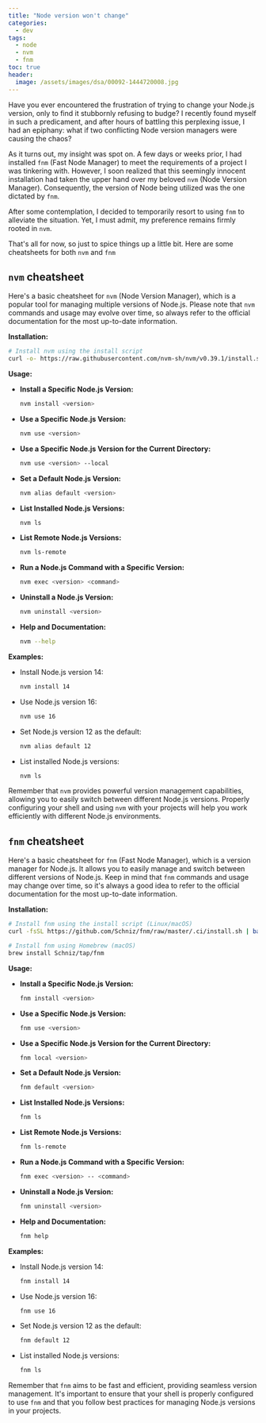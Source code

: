 ```yaml
---
title: "Node version won't change"
categories:
  - dev
tags:
  - node
  - nvm
  - fnm
toc: true
header:
  image: /assets/images/dsa/00092-1444720008.jpg
---
```


Have you ever encountered the frustration of trying to change your Node.js version, only to find it stubbornly refusing to budge? I recently found myself in such a predicament, and after hours of battling this perplexing issue, I had an epiphany: what if two conflicting Node version managers were causing the chaos?

As it turns out, my insight was spot on. A few days or weeks prior, I had installed `fnm` (Fast Node Manager) to meet the requirements of a project I was tinkering with. However, I soon realized that this seemingly innocent installation had taken the upper hand over my beloved `nvm` (Node Version Manager). Consequently, the version of Node being utilized was the one dictated by `fnm`.

After some contemplation, I decided to temporarily resort to using `fnm` to alleviate the situation. Yet, I must admit, my preference remains firmly rooted in `nvm`.

That's all for now, so just to spice things up a little bit. Here are some cheatsheets for both `nvm` and `fnm`

## `nvm` cheatsheet

Here's a basic cheatsheet for `nvm` (Node Version Manager), which is a popular tool for managing multiple versions of Node.js. Please note that `nvm` commands and usage may evolve over time, so always refer to the official documentation for the most up-to-date information.

**Installation:**

```sh
# Install nvm using the install script
curl -o- https://raw.githubusercontent.com/nvm-sh/nvm/v0.39.1/install.sh | bash
```

**Usage:**

- **Install a Specific Node.js Version:**

  ```sh
  nvm install <version>
  ```

- **Use a Specific Node.js Version:**

  ```sh
  nvm use <version>
  ```

- **Use a Specific Node.js Version for the Current Directory:**

  ```sh
  nvm use <version> --local
  ```

- **Set a Default Node.js Version:**

  ```sh
  nvm alias default <version>
  ```

- **List Installed Node.js Versions:**

  ```sh
  nvm ls
  ```

- **List Remote Node.js Versions:**

  ```sh
  nvm ls-remote
  ```

- **Run a Node.js Command with a Specific Version:**

  ```sh
  nvm exec <version> <command>
  ```

- **Uninstall a Node.js Version:**

  ```sh
  nvm uninstall <version>
  ```

- **Help and Documentation:**

  ```sh
  nvm --help
  ```

**Examples:**

- Install Node.js version 14:

  ```sh
  nvm install 14
  ```

- Use Node.js version 16:

  ```sh
  nvm use 16
  ```

- Set Node.js version 12 as the default:

  ```sh
  nvm alias default 12
  ```

- List installed Node.js versions:

  ```sh
  nvm ls
  ```

Remember that `nvm` provides powerful version management capabilities, allowing you to easily switch between different Node.js versions. Properly configuring your shell and using `nvm` with your projects will help you work efficiently with different Node.js environments.

## `fnm` cheatsheet

Here's a basic cheatsheet for `fnm` (Fast Node Manager), which is a version manager for Node.js. It allows you to easily manage and switch between different versions of Node.js. Keep in mind that `fnm` commands and usage may change over time, so it's always a good idea to refer to the official documentation for the most up-to-date information.

**Installation:**

```sh
# Install fnm using the install script (Linux/macOS)
curl -fsSL https://github.com/Schniz/fnm/raw/master/.ci/install.sh | bash

# Install fnm using Homebrew (macOS)
brew install Schniz/tap/fnm
```

**Usage:**

- **Install a Specific Node.js Version:**

  ```sh
  fnm install <version>
  ```

- **Use a Specific Node.js Version:**

  ```sh
  fnm use <version>
  ```

- **Use a Specific Node.js Version for the Current Directory:**

  ```sh
  fnm local <version>
  ```

- **Set a Default Node.js Version:**

  ```sh
  fnm default <version>
  ```

- **List Installed Node.js Versions:**

  ```sh
  fnm ls
  ```

- **List Remote Node.js Versions:**

  ```sh
  fnm ls-remote
  ```

- **Run a Node.js Command with a Specific Version:**

  ```sh
  fnm exec <version> -- <command>
  ```

- **Uninstall a Node.js Version:**

  ```sh
  fnm uninstall <version>
  ```

- **Help and Documentation:**

  ```sh
  fnm help
  ```

**Examples:**

- Install Node.js version 14:

  ```sh
  fnm install 14
  ```

- Use Node.js version 16:

  ```sh
  fnm use 16
  ```

- Set Node.js version 12 as the default:

  ```sh
  fnm default 12
  ```

- List installed Node.js versions:
  
  ```sh
  fnm ls
  ```

Remember that `fnm` aims to be fast and efficient, providing seamless version management. It's important to ensure that your shell is properly configured to use `fnm` and that you follow best practices for managing Node.js versions in your projects.